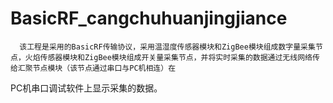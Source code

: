 # BasicRF_cangchuhuanjingjiance
      该工程是采用的BasicRF传输协议，采用温湿度传感器模块和ZigBee模块组成数字量采集节点，火焰传感器模块和ZigBee模块组成开关量采集节点，并将实时采集的数据通过无线网络传给汇聚节点模块（该节点通过串口与PC机相连）在
PC机串口调试软件上显示采集的数据。
